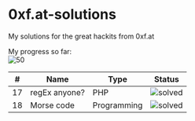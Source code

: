 # 0xf.at-solutions
My solutions for the great hackits from 0xf.at

My progress so far:  
![50](https://progress-bar.dev/18/?scale=38&suffix=/38)

| # | Name | Type | Status |
| - | - | - | - |
| 17 | regEx anyone? | PHP | ![solved](https://img.shields.io/badge/-solved-brightgreen) |
| 18 | Morse code | Programming | ![solved](https://img.shields.io/badge/-solved-brightgreen) |
